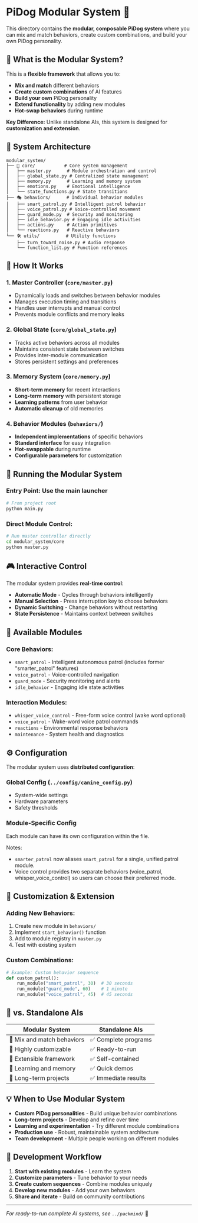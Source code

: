# PiDog Modular System 🔧

This directory contains the **modular, composable PiDog system** where you can mix and match behaviors, create custom combinations, and build your own PiDog personality.

## 🎯 **What is the Modular System?**

This is a **flexible framework** that allows you to:
- **Mix and match** different behaviors
- **Create custom combinations** of AI features
- **Build your own** PiDog personality 
- **Extend functionality** by adding new modules
- **Hot-swap behaviors** during runtime

**Key Difference:** Unlike standalone AIs, this system is designed for **customization and extension**.

## 📁 **System Architecture**

```
modular_system/
├── 🧠 core/           # Core system management
│   ├── master.py      # Module orchestration and control
│   ├── global_state.py # Centralized state management  
│   ├── memory.py      # Learning and memory system
│   ├── emotions.py    # Emotional intelligence
│   └── state_functions.py # State transitions
├── 🎭 behaviors/      # Individual behavior modules
│   ├── smart_patrol.py # Intelligent patrol behavior
│   ├── voice_patrol.py # Voice-controlled movement
│   ├── guard_mode.py  # Security and monitoring  
│   ├── idle_behavior.py # Engaging idle activities
│   ├── actions.py     # Action primitives
│   └── reactions.py   # Reactive behaviors
└── 🛠️ utils/          # Utility functions
    ├── turn_toward_noise.py # Audio response
    └── function_list.py # Function references
```

## 🔄 **How It Works**

### 1. **Master Controller** (`core/master.py`)
- Dynamically loads and switches between behavior modules
- Manages execution timing and transitions
- Handles user interrupts and manual control
- Prevents module conflicts and memory leaks

### 2. **Global State** (`core/global_state.py`)  
- Tracks active behaviors across all modules
- Maintains consistent state between switches
- Provides inter-module communication
- Stores persistent settings and preferences

### 3. **Memory System** (`core/memory.py`)
- **Short-term memory** for recent interactions
- **Long-term memory** with persistent storage  
- **Learning patterns** from user behavior
- **Automatic cleanup** of old memories

### 4. **Behavior Modules** (`behaviors/`)
- **Independent implementations** of specific behaviors
- **Standard interface** for easy integration
- **Hot-swappable** during runtime
- **Configurable parameters** for customization

## 🚀 **Running the Modular System**

### **Entry Point:** Use the main launcher
```bash
# From project root
python main.py
```

### **Direct Module Control:**
```bash  
# Run master controller directly
cd modular_system/core
python master.py
```

## 🎮 **Interactive Control**

The modular system provides **real-time control**:

- **Automatic Mode** - Cycles through behaviors intelligently
- **Manual Selection** - Press interruption key to choose behaviors
- **Dynamic Switching** - Change behaviors without restarting
- **State Persistence** - Maintains context between switches

## 🧩 **Available Modules**

### **Core Behaviors:**
- `smart_patrol` - Intelligent autonomous patrol (includes former "smarter_patrol" features)
- `voice_patrol` - Voice-controlled navigation  
- `guard_mode` - Security monitoring and alerts
- `idle_behavior` - Engaging idle state activities

### **Interaction Modules:**
- `whisper_voice_control` - Free-form voice control (wake word optional)
- `voice_patrol` - Wake-word voice patrol commands
- `reactions` - Environmental response behaviors
- `maintenance` - System health and diagnostics

## ⚙️ **Configuration**

The modular system uses **distributed configuration**:

### **Global Config** (`../config/canine_config.py`)
- System-wide settings
- Hardware parameters  
- Safety thresholds

### **Module-Specific Config**
Each module can have its own configuration within the file.

Notes:
- `smarter_patrol` now aliases `smart_patrol` for a single, unified patrol module.
- Voice control provides two separate behaviors (voice_patrol, whisper_voice_control) so users can choose their preferred mode.

## 🔧 **Customization & Extension**

### **Adding New Behaviors:**
1. Create new module in `behaviors/`
2. Implement `start_behavior()` function
3. Add to module registry in `master.py`
4. Test with existing system

### **Custom Combinations:**
```python
# Example: Custom behavior sequence
def custom_patrol():
    run_module("smart_patrol", 30)  # 30 seconds
    run_module("guard_mode", 60)    # 1 minute  
    run_module("voice_patrol", 45)  # 45 seconds
```

## 🔗 **vs. Standalone AIs**

| **Modular System** | **Standalone AIs** |
|------------------|--------------------|
| 🔧 Mix and match behaviors | ✅ Complete programs |
| 🔧 Highly customizable | ✅ Ready-to-run |
| 🔧 Extensible framework | ✅ Self-contained |
| 🔧 Learning and memory | ✅ Quick demos |
| 🔧 Long-term projects | ✅ Immediate results |

## 💡 **When to Use Modular System**

- **Custom PiDog personalities** - Build unique behavior combinations
- **Long-term projects** - Develop and refine over time  
- **Learning and experimentation** - Try different module combinations
- **Production use** - Robust, maintainable system architecture
- **Team development** - Multiple people working on different modules

## 🧪 **Development Workflow**

1. **Start with existing modules** - Learn the system
2. **Customize parameters** - Tune behavior to your needs
3. **Create custom sequences** - Combine modules uniquely  
4. **Develop new modules** - Add your own behaviors
5. **Share and iterate** - Build on community contributions

---

*For ready-to-run complete AI systems, see `../packmind/`* 🤖